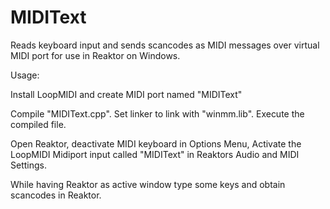 # MIDIText
Reads keyboard input and sends scancodes as MIDI messages over virtual MIDI port for use in Reaktor on Windows.

Usage:

Install LoopMIDI and create MIDI port named "MIDIText"

Compile "MIDIText.cpp". Set linker to link with "winmm.lib". Execute the compiled file.

Open Reaktor, deactivate MIDI keyboard in Options Menu, Activate the LoopMIDI Midiport input called "MIDIText" in Reaktors Audio and MIDI Settings.

While having Reaktor as active window type some keys and obtain scancodes in Reaktor.
